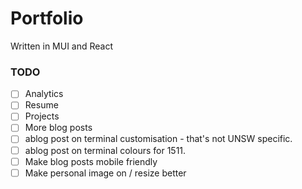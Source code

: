 # Portfolio

Written in MUI and React

### TODO 
 - [ ] Analytics
 - [ ] Resume
 - [ ] Projects
 - [ ] More blog posts
  - [ ] ablog post on terminal customisation - that's not UNSW specific. 
  - [ ] ablog post on terminal colours for 1511. 
 - [ ] Make blog posts mobile friendly
 - [ ] Make personal image on / resize better

